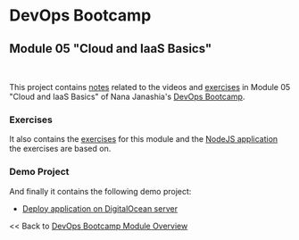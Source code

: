 # DevOps Bootcamp
## Module 05 "Cloud and IaaS Basics"
<br />

This project contains [notes](./Notes.md) related to the videos and [exercises](./Exercises.md) in Module 05 "Cloud and IaaS Basics" of Nana Janashia's [DevOps Bootcamp](https://www.techworld-with-nana.com/devops-bootcamp).

### Exercises
It also contains the [exercises](./Exercises.md) for this module and the [NodeJS application](./app/) the exercises are based on.

### Demo Project
And finally it contains the following demo project:
- [Deploy application on DigitalOcean server](./demo-project/1-deploy-app-on-droplet/)

<< Back to [DevOps Bootcamp Module Overview](https://github.com/fsiegrist/twn-devops-bootcamp)
